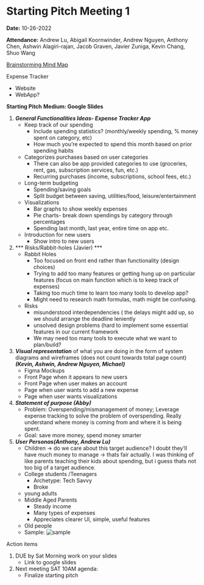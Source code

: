 # Starting Pitch Meeting 1

**Date:** 10-26-2022

**Attendance:** Andrew Lu, Abigail Koornwinder, Andrew Nguyen, Anthony Chen, Ashwin Alagiri-rajan, Jacob Graven, Javier Zuniga, Kevin Chang, Shuo Wang

[Brainstorming Mind Map](https://basecamp.com/shapeup/1.4-chapter-05#different-categories-of-risk)

Expense Tracker
- Website
- WebApp?

**Starting Pitch**
**Medium: Google Slides**
1. ***General Functionalities Ideas- Expense Tracker App***
    * Keep track of our spending 
        * Include spending statistics? (monthly/weekly spending, % money spent on category, etc)
        * How much you’re expected to spend this month based on prior spending habits
    * Categorizes purchases based on user categories
        * There can also be app provided categories to use (groceries, rent, gas, subscription services, fun, etc.)
        * Recurring purchases (income, subscriptions, school fees, etc.)
    * Long-term budgeting
        * Spending/saving goals
        * Split budget between saving, utilities/food, leisure/entertainment
    * Visualizations
        * Bar graphs to show weekly expenses
        * Pie charts- break down spendings by category through percentages
        * Spending last month, last year, entire time on app etc.
    * Introduction for new users
        * Show intro to new users 
2. *** Risks/Rabbit-holes (Javier) *** 
    * Rabbit Holes
        *    Too focused on front end rather than functionality (design choices)
        * Trying to add too many features or getting hung up on particular features (focus on main function which is to keep track of expenses)
        * Taking too much time to learn too many tools to develop app?
        * Might need to research math formulas, math might be confusing.
    * Risks
        * misunderstood interdependencies ( the delays might add up, so we should arrange the deadline leniently 
        * unsolved design problems (hard to implement some essential features in our current framework
        * We may need too many tools to execute what we want to plan/build?
3. ***Visual representation*** of what you are doing in the form of system diagrams and wireframes (does not count towards total page count) ***(Kevin, Ashwin, Andrew Nguyen, Michael)***
    * Figma Mockups
    * Front Page when it appears to new users
    * Front Page when user makes an account
    * Page when user wants to add a new expense
    * Page when user wants visualizations
4. ***Statement of purpose (Abby)***
    * Problem: Overspending/mismanagement of money; Leverage expense tracking to solve the problem of overspending. Really understand where money is coming from and where it is being spent. 
    * Goal: save more money, spend money smarter
5. ***User Personas(Anthony, Andrew Lu)***
    * Children → do we care about this target audience? I doubt they’ll have much money to manage -> thats fair actually. I was thinking of like parents teaching their kids about spending, but i guess thats not too big of a target audience.
    * College students /Teenagers
        * Archetype: Tech Savvy
        * Broke
    * young adults
    * Middle Aged Parents
        * Steady income
        * Many types of expenses
        * Appreciates clearer UI, simple, useful features
    * Old people
    * Sample:
    ![sample](https://i.postimg.cc/GpCqwVR0/image1.png)

Action items
1. DUE by Sat Morning work on your slides 
    * Link to google slides
2. Next meeting SAT 10AM agenda: 
    * Finalize starting pitch







